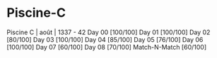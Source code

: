 # Piscine-C
Piscine C | août | 1337 - 42
Day 00 [100/100]
Day 01 [100/100]
Day 02 [80/100]
Day 03 [100/100]
Day 04 [85/100]
Day 05 [76/100]
Day 06 [100/100]
Day 07 [60/100]
Day 08 [70/100]
Match-N-Match [60/100]
